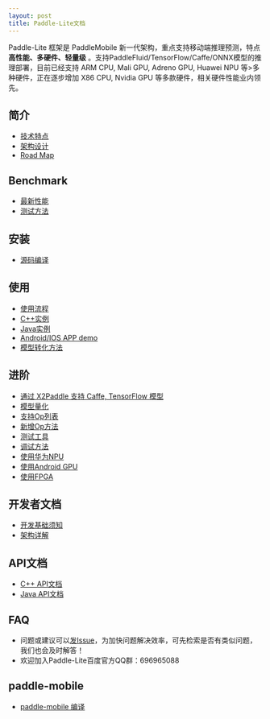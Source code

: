 ```yaml
---
layout: post
title: Paddle-Lite文档
---
```


Paddle-Lite 框架是 PaddleMobile 新一代架构，重点支持移动端推理预测，特点**高性能、多硬件、轻量级** 。支持PaddleFluid/TensorFlow/Caffe/ONNX模型的推理部署，目前已经支持 ARM CPU, Mali GPU, Adreno GPU, Huawei NPU 等>多种硬件，正在逐步增加 X86 CPU, Nvidia GPU 等多款硬件，相关硬件性能业内领先。


## 简介

- [技术特点](../tech_highlights)
- [架构设计](../architecture)
- [Road Map](../roadmap)

## Benchmark

- [最新性能](../benchmark)
- [测试方法](../benchmark_tools)

## 安装

- [源码编译](../source_compile)

## 使用

- [使用流程](../tutorial)
- [C++实例](../cpp_demo)
- [Java实例](../java_demo)
- [Android/IOS APP demo](https://github.com/PaddlePaddle/Paddle-Lite-Demo)
- [模型转化方法](../model_optimize_tool)

## 进阶

- [通过 X2Paddle 支持 Caffe, TensorFlow 模型](../x2paddle)
- [模型量化](../model_quantization)
- [支持Op列表](../support_operation_list)
- [新增Op方法](../add_new_operation)
- [测试工具](../debug_tools)
- [调试方法](../debug_tools)
- [使用华为NPU](../npu)
- [使用Android GPU](../opencl)
- [使用FPGA](../fpga)

## 开发者文档

- [开发基础须知](../for-developer)
- [架构详解](../architecture-intro)

## API文档

- [C++ API文档](../cxx_api_doc)
- [Java API文档](../java_api_doc)

## FAQ

- 问题或建议可以[发Issue](https://github.com/PaddlePaddle/Paddle-Lite/issues)，为加快问题解决效率，可先检索是否有类似问题，我们也会及时解答！
- 欢迎加入Paddle-Lite百度官方QQ群：696965088

## paddle-mobile

- [paddle-mobile 编译](../mobile)
